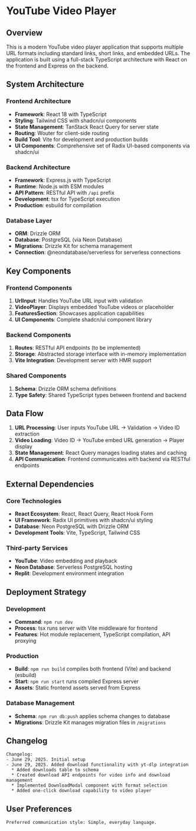 # YouTube Video Player

## Overview

This is a modern YouTube video player application that supports multiple URL formats including standard links, short links, and embedded URLs. The application is built using a full-stack TypeScript architecture with React on the frontend and Express on the backend.

## System Architecture

### Frontend Architecture
- **Framework**: React 18 with TypeScript
- **Styling**: Tailwind CSS with shadcn/ui components
- **State Management**: TanStack React Query for server state
- **Routing**: Wouter for client-side routing
- **Build Tool**: Vite for development and production builds
- **UI Components**: Comprehensive set of Radix UI-based components via shadcn/ui

### Backend Architecture
- **Framework**: Express.js with TypeScript
- **Runtime**: Node.js with ESM modules
- **API Pattern**: RESTful API with `/api` prefix
- **Development**: tsx for TypeScript execution
- **Production**: esbuild for compilation

### Database Layer
- **ORM**: Drizzle ORM
- **Database**: PostgreSQL (via Neon Database)
- **Migrations**: Drizzle Kit for schema management
- **Connection**: @neondatabase/serverless for serverless connections

## Key Components

### Frontend Components
1. **UrlInput**: Handles YouTube URL input with validation
2. **VideoPlayer**: Displays embedded YouTube videos or placeholder
3. **FeaturesSection**: Showcases application capabilities
4. **UI Components**: Complete shadcn/ui component library

### Backend Components
1. **Routes**: RESTful API endpoints (to be implemented)
2. **Storage**: Abstracted storage interface with in-memory implementation
3. **Vite Integration**: Development server with HMR support

### Shared Components
1. **Schema**: Drizzle ORM schema definitions
2. **Type Safety**: Shared TypeScript types between frontend and backend

## Data Flow

1. **URL Processing**: User inputs YouTube URL → Validation → Video ID extraction
2. **Video Loading**: Video ID → YouTube embed URL generation → Player display
3. **State Management**: React Query manages loading states and caching
4. **API Communication**: Frontend communicates with backend via RESTful endpoints

## External Dependencies

### Core Technologies
- **React Ecosystem**: React, React Query, React Hook Form
- **UI Framework**: Radix UI primitives with shadcn/ui styling
- **Database**: Neon PostgreSQL with Drizzle ORM
- **Development Tools**: Vite, TypeScript, Tailwind CSS

### Third-party Services
- **YouTube**: Video embedding and playback
- **Neon Database**: Serverless PostgreSQL hosting
- **Replit**: Development environment integration

## Deployment Strategy

### Development
- **Command**: `npm run dev`
- **Process**: tsx runs server with Vite middleware for frontend
- **Features**: Hot module replacement, TypeScript compilation, API proxying

### Production
- **Build**: `npm run build` compiles both frontend (Vite) and backend (esbuild)
- **Start**: `npm run start` runs compiled Express server
- **Assets**: Static frontend assets served from Express

### Database Management
- **Schema**: `npm run db:push` applies schema changes to database
- **Migrations**: Drizzle Kit manages migration files in `/migrations`

## Changelog

```
Changelog:
- June 29, 2025. Initial setup
- June 29, 2025. Added download functionality with yt-dlp integration
  * Added downloads table to schema
  * Created download API endpoints for video info and download management
  * Implemented DownloadModal component with format selection
  * Added one-click download capability to video player
```

## User Preferences

```
Preferred communication style: Simple, everyday language.
```